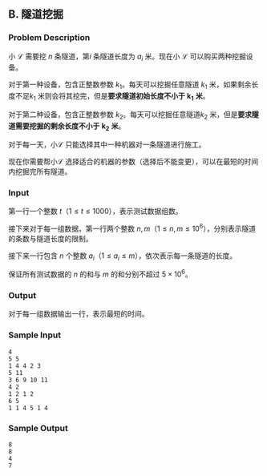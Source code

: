 ## B. 隧道挖掘

### Problem Description

小 $\mathcal{L}$ 需要挖 $n$ 条隧道，第$i$ 条隧道长度为 $a_i$ 米。现在小 $\mathcal{L}$ 可以购买两种挖掘设备。

对于第一种设备，包含正整数参数 $k_1$。每天可以挖掘任意隧道 $k_1$ 米，如果剩余长度不足$k_1$ 米则会将其挖完，但是**要求隧道初始长度不小于** $\mathbf{k_1}$ **米**。

对于第二种设备，包含正整数参数 $k_2$。每天可以挖掘任意隧道$k_2$ 米，但是**要求隧道需要挖掘的剩余长度不小于** $\mathbf{k_2}$ **米**。

对于每一天，小$\mathcal{L}$ 只能选择其中一种机器对一条隧道进行施工。

现在你需要帮小$\mathcal{L}$ 选择适合的机器的参数（选择后不能变更），可以在最短的时间内挖掘完所有隧道。

### Input

第一行一个整数 $t$（$1\leq t\leq 1000$），表示测试数据组数。

接下来对于每一组数据，第一行两个整数 $n,m$（$1\leq n,m\leq 10^6$），分别表示隧道的条数与隧道长度的限制。

接下来一行包含 $n$ 个整数 $a_i$（$1\leq a_i\leq m$），依次表示每一条隧道的长度。

保证所有测试数据的 $n$ 的和与 $m$ 的和分别不超过 $5\times 10^6$。

### Output

对于每一组数据输出一行，表示最短的时间。

### Sample Input

```plain
4
5 5
1 4 4 2 3
5 11
3 6 9 10 11
4 2
1 2 1 2
6 5
1 1 4 5 1 4
```

### Sample Output

```plain
8
8
4
7
```

